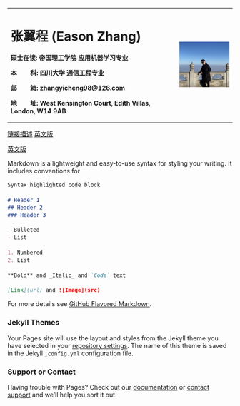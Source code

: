 <table border="0" align = "left">
  <tr>
    <td width="75%">
      <h1>张翼程 (Eason Zhang)</h1>
      <p><b>硕士在读: 帝国理工学院 应用机器学习专业</b></p>
      <p><b>本&nbsp;&nbsp;&nbsp;&nbsp;&nbsp;&nbsp;&nbsp;&nbsp;科: 四川大学 通信工程专业</b></p>
      <p><b>邮&nbsp;&nbsp;&nbsp;&nbsp;&nbsp;&nbsp;&nbsp;&nbsp;箱: zhangyicheng98@126.com</b></p>
      <p><b>地&nbsp;&nbsp;&nbsp;&nbsp;&nbsp;&nbsp;&nbsp;&nbsp;址: West Kensington Court, Edith Villas, London, W14 9AB</b></p>
    </td>
    <td width="25%">
      <img src="profile.jpg" width="100%"> 
    </td>
  </tr>
</table>

[链接描述](url)
[英文版](index-en.md)

<a href="/index-en.html">英文版</a>

Markdown is a lightweight and easy-to-use syntax for styling your writing. It includes conventions for

```markdown
Syntax highlighted code block

# Header 1
## Header 2
### Header 3

- Bulleted
- List

1. Numbered
2. List

**Bold** and _Italic_ and `Code` text

[Link](url) and ![Image](src)
```

For more details see [GitHub Flavored Markdown](https://guides.github.com/features/mastering-markdown/).

### Jekyll Themes

Your Pages site will use the layout and styles from the Jekyll theme you have selected in your [repository settings](https://github.com/lionel718/easonzhang.github.com/settings). The name of this theme is saved in the Jekyll `_config.yml` configuration file.

### Support or Contact

Having trouble with Pages? Check out our [documentation](https://docs.github.com/categories/github-pages-basics/) or [contact support](https://support.github.com/contact) and we’ll help you sort it out.
